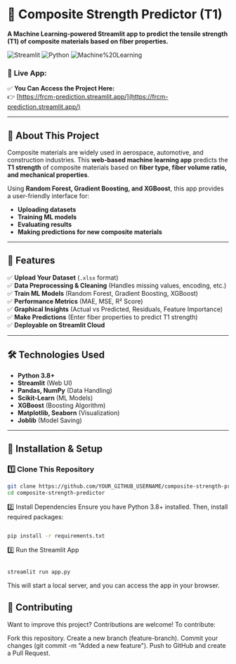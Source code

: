 # 🔬 Composite Strength Predictor (T1)  
**A Machine Learning-powered Streamlit app to predict the tensile strength (T1) of composite materials based on fiber properties.**  

![Streamlit](https://img.shields.io/badge/Streamlit-App-red) ![Python](https://img.shields.io/badge/Python-3.8-blue) ![Machine%20Learning](https://img.shields.io/badge/Machine%20Learning-Sklearn-orange)

### 🔗 **Live App:**  
✅ **You Can Access the Project Here:**  
👉 [https://frcm-prediction.streamlit.app/](https://frcm-prediction.streamlit.app/)  

---

## 🚀 **About This Project**
Composite materials are widely used in aerospace, automotive, and construction industries. This **web-based machine learning app** predicts the **T1 strength** of composite materials based on **fiber type, fiber volume ratio, and mechanical properties**.

Using **Random Forest, Gradient Boosting, and XGBoost**, this app provides a user-friendly interface for:
- **Uploading datasets**
- **Training ML models**
- **Evaluating results**
- **Making predictions for new composite materials**

---

## 📌 **Features**
✅ **Upload Your Dataset** (`.xlsx` format)  
✅ **Data Preprocessing & Cleaning** (Handles missing values, encoding, etc.)  
✅ **Train ML Models** (Random Forest, Gradient Boosting, XGBoost)  
✅ **Performance Metrics** (MAE, MSE, R² Score)  
✅ **Graphical Insights** (Actual vs Predicted, Residuals, Feature Importance)  
✅ **Make Predictions** (Enter fiber properties to predict T1 strength)  
✅ **Deployable on Streamlit Cloud**  

---

## 🛠 **Technologies Used**
- **Python 3.8+**
- **Streamlit** (Web UI)
- **Pandas, NumPy** (Data Handling)
- **Scikit-Learn** (ML Models)
- **XGBoost** (Boosting Algorithm)
- **Matplotlib, Seaborn** (Visualization)
- **Joblib** (Model Saving)

---

## 🔧 **Installation & Setup**
### **1️⃣ Clone This Repository**
```bash
git clone https://github.com/YOUR_GITHUB_USERNAME/composite-strength-predictor.git
cd composite-strength-predictor
```
2️⃣ Install Dependencies
Ensure you have Python 3.8+ installed. Then, install required packages:

```bash

pip install -r requirements.txt
```
3️⃣ Run the Streamlit App
```bash
 
streamlit run app.py
```
This will start a local server, and you can access the app in your browser.



## 🤝 Contributing
Want to improve this project? Contributions are welcome!
To contribute:

Fork this repository.
Create a new branch (feature-branch).
Commit your changes (git commit -m "Added a new feature").
Push to GitHub and create a Pull Request.
